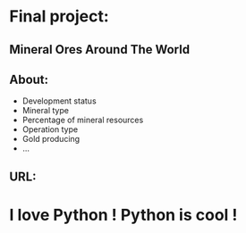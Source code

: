 # Final project: 
## Mineral Ores Around The World

## About: 
 - Development status
 - Mineral type
 - Percentage of mineral resources
 - Operation type
 - Gold producing
 - ...

## URL: 


# I love Python ! Python is **cool** !
